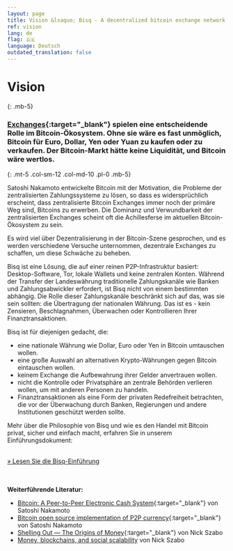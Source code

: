 ```yaml
---
layout: page
title: Vision &lsaquo; Bisq - A decentralized bitcoin exchange network
ref: vision
lang: de
flag: 🇩🇪
language: Deutsch
outdated_translation: false
---
```

# Vision
{: .mb-5}

### [Exchanges](https://en.wikipedia.org/wiki/Bitcoin_exchange#List_of_Bitcoin_Exchanges){:target="_blank"} spielen eine entscheidende Rolle im Bitcoin-Ökosystem. Ohne sie wäre es fast unmöglich, Bitcoin für Euro, Dollar, Yen oder Yuan zu kaufen oder zu verkaufen. Der Bitcoin-Markt hätte keine Liquidität, und Bitcoin wäre wertlos.
{: .mt-5 .col-sm-12 .col-md-10 .pl-0 .mb-5}



<div class="row mb-sm-4 mb-md-0 col-sm-12 col-md-8">

<p>Satoshi Nakamoto entwickelte Bitcoin mit der Motivation, die Probleme der zentralisierten Zahlungssysteme zu lösen, so dass es widersprüchlich erscheint, dass zentralisierte Bitcoin Exchanges immer noch der primäre Weg sind, Bitcoins zu erwerben. Die Dominanz und Verwundbarkeit der zentralisierten Exchanges scheint oft die Achillesferse im aktuellen Bitcoin-Ökosystem zu sein.</p>

<p>Es wird viel über Dezentralisierung in der Bitcoin-Szene gesprochen, und es werden verschiedene Versuche unternommen, dezentrale Exchanges zu schaffen, um diese Schwäche zu beheben.</p>

<p>Bisq ist eine Lösung, die auf einer reinen P2P-Infrastruktur basiert: Desktop-Software, Tor, lokale Wallets und keine zentralen Konten. Während der Transfer der Landeswährung traditionelle Zahlungskanäle wie Banken und Zahlungsabwickler erfordert, ist Bisq nicht von einem bestimmten abhängig. Die Rolle dieser Zahlungskanäle beschränkt sich auf das, was sie sein sollten: die Übertragung der nationalen Währung. Das ist es - kein Zensieren, Beschlagnahmen, Überwachen oder Kontrollieren Ihrer Finanztransaktionen.</p>

<p>Bisq ist für diejenigen gedacht, die:</p>

<ul>
  <li>eine nationale Währung wie Dollar, Euro oder Yen in Bitcoin umtauschen wollen.</li>
  <li>eine große Auswahl an alternativen Krypto-Währungen gegen Bitcoin eintauschen wollen.</li>
  <li>keinem Exchange die Aufbewahrung ihrer Gelder anvertrauen wollen.</li>
  <li>nicht die Kontrolle oder Privatsphäre an zentrale Behörden verlieren wollen, um mit anderen Personen zu handeln.</li>
  <li>Finanztransaktionen als eine Form der privaten Redefreiheit betrachten, die vor der Überwachung durch Banken, Regierungen und andere Institutionen geschützt werden sollte.</li>
</ul>

<p>Mehr über die Philosophie von Bisq und wie es den Handel mit Bitcoin privat, sicher und einfach macht, erfahren Sie in unserem Einführungsdokument:</p>

<p><br>
<a href="https://docs.bisq.network/intro.html" target="_blank" rel="noopener">» Lesen Sie die Bisq-Einführung</a></p>

</div>




<br><br>
**Weiterführende Literatur:**

 - [Bitcoin: A Peer-to-Peer Electronic Cash System](https://bitcoin.org/bitcoin.pdf){:target="_blank"} von Satoshi Nakamoto
 - [Bitcoin open source implementation of P2P currency](http://p2pfoundation.ning.com/forum/topics/bitcoin-open-source){:target="_blank"} von Satoshi Nakamoto
 - [Shelling Out &#8212; The Origins of Money](http://web.archive.org/web/20160921140955/http://szabo.best.vwh.net/shell.html){:target="_blank"} von Nick Szabo
 - [Money, blockchains, and social scalability](http://unenumerated.blogspot.com/2017/02/money-blockchains-and-social-scalability.html) von Nick Szabo
